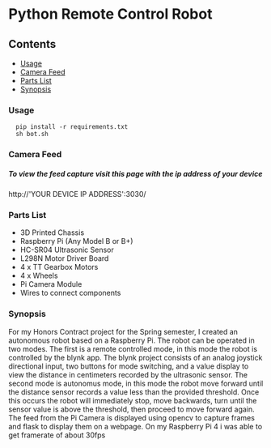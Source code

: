 # Python Remote Control Robot

## Contents
- [Usage](#usage)
- [Camera Feed](#camera-feed)
- [Parts List](#parts-list)
- [Synopsis](#synopsis)

### Usage

```
  pip install -r requirements.txt
  sh bot.sh
```
### Camera Feed

##### To view the feed capture visit this page with the ip address of your device

http://'YOUR DEVICE IP ADDRESS':3030/

### Parts List
 - 3D Printed Chassis
 - Raspberry Pi (Any Model B or B+) 
 - HC-SR04 Ultrasonic Sensor
 - L298N Motor Driver Board
 - 4 x TT Gearbox Motors
 - 4 x Wheels
 - Pi Camera Module
 - Wires to connect components
 

### Synopsis

For my Honors Contract project for the Spring semester, I created an autonomous robot based on a Raspberry Pi. The robot can be operated in two modes. The first is a remote controlled mode, in this mode the robot is controlled by the blynk app. The blynk project consists of an analog joystick directional input, two buttons for mode switching, and a value display to view the distance in centimeters recorded by the ultrasonic sensor. The second mode is autonomus mode, in this mode the robot move forward until the distance sensor records a value less than the provided threshold. Once this occurs the robot will immediately stop, move backwards, turn until the sensor value is above the threshold, then proceed to move forward again. The feed from the Pi Camera is displayed using opencv to capture frames and flask to display them on a webpage. On my Raspberry Pi 4 i was able to get framerate of about 30fps
